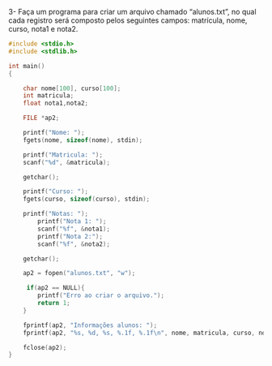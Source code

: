 3- Faça um programa para criar um arquivo chamado “alunos.txt”, no qual cada registro será composto
pelos seguintes campos: matrícula, nome, curso, nota1 e nota2.
```C
#include <stdio.h>
#include <stdlib.h>

int main()
{

    char nome[100], curso[100];
    int matricula;
    float nota1,nota2;

    FILE *ap2;

    printf("Nome: ");
    fgets(nome, sizeof(nome), stdin);

    printf("Matricula: ");
    scanf("%d", &matricula);

    getchar();

    printf("Curso: ");
    fgets(curso, sizeof(curso), stdin);

    printf("Notas: ");
        printf("Nota 1: ");
        scanf("%f", &nota1);
        printf("Nota 2:");
        scanf("%f", &nota2);

    getchar();

    ap2 = fopen("alunos.txt", "w");

     if(ap2 == NULL){
        printf("Erro ao criar o arquivo.");
        return 1;
    }

    fprintf(ap2, "Informações alunos: ");
    fprintf(ap2, "%s, %d, %s, %.1f, %.1f\n", nome, matricula, curso, nota1, nota2);

    fclose(ap2);
}
```
